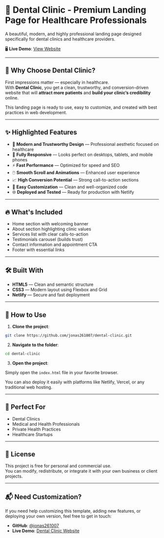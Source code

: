 # 🦷 Dental Clinic - Premium Landing Page for Healthcare Professionals

A beautiful, modern, and highly professional landing page designed specifically for dental clinics and healthcare providers.

🖥️ **Live Demo**: [View Website](https://stately-biscuit-540041.netlify.app/)

---

## 💬 Why Choose Dental Clinic?

First impressions matter — especially in healthcare.  
With **Dental Clinic**, you get a clean, trustworthy, and conversion-driven website that will **attract more patients** and **build your clinic’s credibility** online.

This landing page is ready to use, easy to customize, and created with best practices in web development.

---

## ✨ Highlighted Features

- 🎨 **Modern and Trustworthy Design** — Professional aesthetic focused on healthcare
- 📱 **Fully Responsive** — Looks perfect on desktops, tablets, and mobile phones
- ⚡ **Fast Performance** — Optimized for speed and SEO
- 🖱️ **Smooth Scroll and Animations** — Enhanced user experience
- 📈 **High Conversion Potential** — Strong call-to-action sections
- 🔧 **Easy Customization** — Clean and well-organized code
- 🌐 **Deployed and Tested** — Ready for production with Netlify

---

## 🔥 What's Included

- Home section with welcoming banner
- About section highlighting clinic values
- Services list with clear calls-to-action
- Testimonials carousel (builds trust)
- Contact information and appointment CTA
- Footer with essential links

---

## 🛠️ Built With

- **HTML5** — Clean and semantic structure
- **CSS3** — Modern layout using Flexbox and Grid
- **Netlify** — Secure and fast deployment

---

## 🚀 How to Use

1. **Clone the project**:

```bash
git clone https://github.com/jonas261007/dental-clinic.git

```

2. **Navigate to the folder**:

```bash
cd dental-clinic
```

3. **Open the project**:

Simply open the `index.html` file in your favorite browser.

You can also deploy it easily with platforms like Netlify, Vercel, or any traditional web hosting.

---

## 🎯 Perfect For

- Dental Clinics
- Medical and Health Professionals
- Private Health Practices
- Healthcare Startups

---

## 📄 License

This project is free for personal and commercial use.  
You can modify, redistribute, or integrate it with your own business or client projects.

---

## 📬 Need Customization?

If you need help customizing this template, adding new features, or deploying your own version, feel free to get in touch:

- **GitHub**: [@jonas261007](https://github.com/jonas261007)
- **Live Demo**: [Dental Clinic Website](https://stately-biscuit-540041.netlify.app/)

